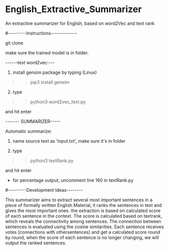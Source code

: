 # English_Extractive_Summarizer
An extractive summarizer for English, based on word2Vec and text rank



#---------Instructions-------------

git clone 

make sure the trained model is in folder.

------test word2vec:---

1.  install gensim package by typing (Linux)

>>pip3 install gensim 

2.  type 

>>python3 word2vec_text.py

and hit enter

------- SUMMARIZER-----

Automatic summarize:

1.  name source text as 'input.txt', make sure it's in folder 

2.  type

>>python3 textRank.py

and hit enter

* for percentage output, uncomment line 160 in textRank.py



#---------Development Ideas--------

This summarizer aims to extract several most important sentences in a piece of formally written English Material,
it ranks the sentences in text and gives the most important ones.
the extraction is based on calculated score of each sentence in the context. The score is calculated based on textrank,
which reveals the connectivity among sentences. The connection between sentences is evaluated using the cosine
similarities. Each sentence receives votes (connections with othersentences) and get a calculated score round by round, 
when the score of each sentence is no longer changing, we will output the ranked sentences. 





